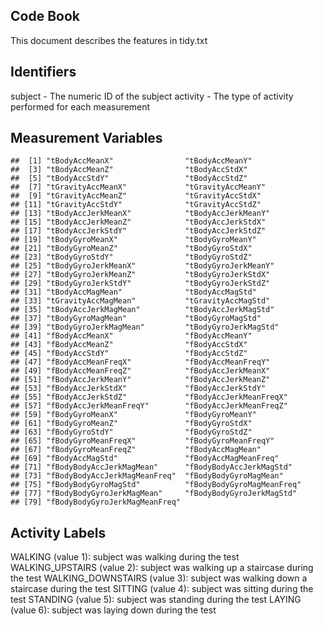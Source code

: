 Code Book
---------

This document describes the features in tidy.txt

Identifiers
-----------

subject - The numeric ID of the subject activity - The type of activity
performed for each measurement

Measurement Variables
---------------------

    ##  [1] "tBodyAccMeanX"                "tBodyAccMeanY"               
    ##  [3] "tBodyAccMeanZ"                "tBodyAccStdX"                
    ##  [5] "tBodyAccStdY"                 "tBodyAccStdZ"                
    ##  [7] "tGravityAccMeanX"             "tGravityAccMeanY"            
    ##  [9] "tGravityAccMeanZ"             "tGravityAccStdX"             
    ## [11] "tGravityAccStdY"              "tGravityAccStdZ"             
    ## [13] "tBodyAccJerkMeanX"            "tBodyAccJerkMeanY"           
    ## [15] "tBodyAccJerkMeanZ"            "tBodyAccJerkStdX"            
    ## [17] "tBodyAccJerkStdY"             "tBodyAccJerkStdZ"            
    ## [19] "tBodyGyroMeanX"               "tBodyGyroMeanY"              
    ## [21] "tBodyGyroMeanZ"               "tBodyGyroStdX"               
    ## [23] "tBodyGyroStdY"                "tBodyGyroStdZ"               
    ## [25] "tBodyGyroJerkMeanX"           "tBodyGyroJerkMeanY"          
    ## [27] "tBodyGyroJerkMeanZ"           "tBodyGyroJerkStdX"           
    ## [29] "tBodyGyroJerkStdY"            "tBodyGyroJerkStdZ"           
    ## [31] "tBodyAccMagMean"              "tBodyAccMagStd"              
    ## [33] "tGravityAccMagMean"           "tGravityAccMagStd"           
    ## [35] "tBodyAccJerkMagMean"          "tBodyAccJerkMagStd"          
    ## [37] "tBodyGyroMagMean"             "tBodyGyroMagStd"             
    ## [39] "tBodyGyroJerkMagMean"         "tBodyGyroJerkMagStd"         
    ## [41] "fBodyAccMeanX"                "fBodyAccMeanY"               
    ## [43] "fBodyAccMeanZ"                "fBodyAccStdX"                
    ## [45] "fBodyAccStdY"                 "fBodyAccStdZ"                
    ## [47] "fBodyAccMeanFreqX"            "fBodyAccMeanFreqY"           
    ## [49] "fBodyAccMeanFreqZ"            "fBodyAccJerkMeanX"           
    ## [51] "fBodyAccJerkMeanY"            "fBodyAccJerkMeanZ"           
    ## [53] "fBodyAccJerkStdX"             "fBodyAccJerkStdY"            
    ## [55] "fBodyAccJerkStdZ"             "fBodyAccJerkMeanFreqX"       
    ## [57] "fBodyAccJerkMeanFreqY"        "fBodyAccJerkMeanFreqZ"       
    ## [59] "fBodyGyroMeanX"               "fBodyGyroMeanY"              
    ## [61] "fBodyGyroMeanZ"               "fBodyGyroStdX"               
    ## [63] "fBodyGyroStdY"                "fBodyGyroStdZ"               
    ## [65] "fBodyGyroMeanFreqX"           "fBodyGyroMeanFreqY"          
    ## [67] "fBodyGyroMeanFreqZ"           "fBodyAccMagMean"             
    ## [69] "fBodyAccMagStd"               "fBodyAccMagMeanFreq"         
    ## [71] "fBodyBodyAccJerkMagMean"      "fBodyBodyAccJerkMagStd"      
    ## [73] "fBodyBodyAccJerkMagMeanFreq"  "fBodyBodyGyroMagMean"        
    ## [75] "fBodyBodyGyroMagStd"          "fBodyBodyGyroMagMeanFreq"    
    ## [77] "fBodyBodyGyroJerkMagMean"     "fBodyBodyGyroJerkMagStd"     
    ## [79] "fBodyBodyGyroJerkMagMeanFreq"

Activity Labels
---------------

WALKING (value 1): subject was walking during the test WALKING\_UPSTAIRS
(value 2): subject was walking up a staircase during the test
WALKING\_DOWNSTAIRS (value 3): subject was walking down a staircase
during the test SITTING (value 4): subject was sitting during the test
STANDING (value 5): subject was standing during the test LAYING (value
6): subject was laying down during the test
